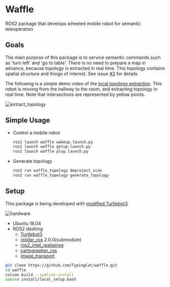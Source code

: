 # Waffle
ROS2 package that develops wheeled mobile robot for semantic teleoperation


## Goals
The main purpose of this package is to service semantic commands such as 'turn left' and 'go to table'. There is no need to prepare a map in advance, because topology is extracted in real time. This topology contains spatial structure and things of interest. See issue [#3](https://github.com/TypingCat/waffle/issues/3) for details.

The following is a simple demo video of the [local topology extraction](https://github.com/TypingCat/waffle/issues/6). This robot is moving from the hallway to the room, and extracting topology in real time. Note that intersections are represented by yellow points.

![extract_topology](https://user-images.githubusercontent.com/16618451/105449922-a6fae680-5cbc-11eb-8043-47b890e61912.gif)


## Simple Usage
- Control a mobile robot
    ``` bash
    ros2 launch waffle wakeup.launch.py
    ros2 launch waffle getup.launch.py
    ros2 launch waffle play.launch.py
    ```
- Generate topology
    ``` bash
    ros2 run waffle_topology deproject_scan
    ros2 run waffle_topology generate_topology
    ```


## Setup
This package is being developed with [modified Turtlebot3](https://github.com/TypingCat/waffle/issues/8).

![hardware](https://user-images.githubusercontent.com/16618451/105457365-0ca19f80-5cca-11eb-8dd6-8a64d6c7ac5a.png)

- Ubuntu 18.04
- ROS2 dashing
    - [Turtlebot3](https://emanual.robotis.com/docs/en/platform/turtlebot3/quick-start/)
    - [rplidar_ros](https://github.com/allenh1/rplidar_ros.git) 2.0.0(submodule)
    - [ros2_intel_realsense](https://github.com/intel/ros2_intel_realsense)
    - [cartographer_ros](https://google-cartographer-ros.readthedocs.io/en/latest/compilation.html#building-installation)
    - [image_transport](https://index.ros.org/p/image_transport/github-ros-perception-image_common/#dashing)

``` bash
git clone https://github.com/TypingCat/waffle.git
cd waffle
colcon build --symlink-install
source install/local_setup.bash
```
